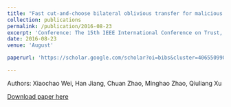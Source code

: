 ```yaml
---
title: "Fast cut-and-choose bilateral oblivious transfer for malicious adversaries"
collection: publications
permalink: /publication/2016-08-23
excerpt: 'Conference: The 15th IEEE International Conference on Trust, Security and Privacy in Computing and Communications'
date: 2016-08-23
venue: 'August'

paperurl: 'https://scholar.google.com/scholar?oi=bibs&cluster=4065509907221349667&btnI=1&hl=zh-CN'

---
```

Authors: Xiaochao Wei, Han Jiang, Chuan Zhao, Minghao Zhao, Qiuliang Xu

[Download paper here](https://scholar.google.com/scholar?oi=bibs&cluster=4065509907221349667&btnI=1&hl=zh-CN)


